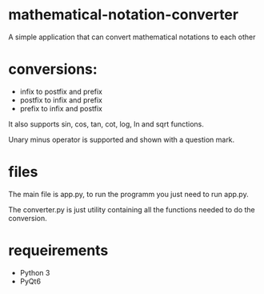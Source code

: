 # mathematical-notation-converter
A simple application that can convert mathematical notations to each other

# conversions:
* infix to postfix and prefix
* postfix to infix and prefix
* prefix to infix and postfix 


It also supports sin, cos, tan, cot, log, ln and sqrt functions.

Unary minus operator is supported and shown with a question mark.

# files
<p> The main file is app.py, to run the programm you just need to run app.py.
  
The converter.py is just utility containing all the functions needed to do the conversion.
</p>

# requeirements
* Python 3
* PyQt6
